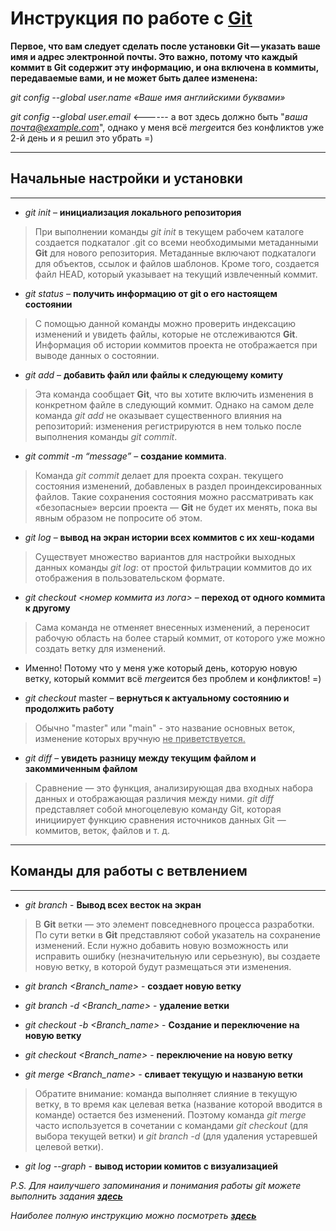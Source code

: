 # **Инструкция по работе с [Git](https://ru.wikipedia.org/wiki/Git)**



**Первое, что вам следует сделать после установки Git — указать ваше имя и адрес электронной почты. Это важно, потому что каждый коммит в Git содержит эту информацию, и она включена в коммиты, передаваемые вами, и не может быть далее изменена:**

*git config --global user.name «Ваше имя английскими буквами»*

*git config --global user.email* <------ а вот здесь должно быть "*ваша почта@example.com*", однако у меня всё *merge*ится без конфликтов уже 2-й день и я решил это убрать =)

***
## **Начальные настройки и установки**
* * *

 * *git init* – **инициализация локального репозитория**
>При выполнении команды *git init* в текущем рабочем каталоге создается подкаталог .git со всеми необходимыми метаданными **Git** для нового репозитория. Метаданные включают подкаталоги для объектов, ссылок и файлов шаблонов. Кроме того, создается файл HEAD, который указывает на текущий извлеченный коммит.

 * *git status* – **получить информацию от git о его настоящем состоянии**
>С помощью данной команды можно проверить индексацию изменений и увидеть файлы, которые не отслеживаются **Git**. Информация об истории коммитов проекта не отображается при выводе данных о состоянии.

 * *git add* – **добавить файл или файлы к следующему комиту**
>Эта команда сообщает **Git**, что вы хотите включить изменения в конкретном файле в следующий коммит. Однако на самом деле команда *git add* не оказывает существенного влияния на репозиторий: изменения регистрируются в нем только после выполнения команды *git commit*.

 * *git commit -m “message”* – **создание коммита**.
>Команда _git commit_ делает для проекта сохран. текущего состояния изменений, добавленых в раздел проиндексированных файлов. Такие сохранения состояния можно рассматривать как «безопасные» версии проекта — **Git** не будет их менять, пока вы явным образом не попросите об этом.

 * *git log* – **вывод на экран истории всех коммитов с их хеш-кодами**
>Существует множество вариантов для настройки выходных данных команды *git log*: от простой фильтрации коммитов до их отображения в пользовательском формате.

 * *git checkout <номер коммита из лога>* – **переход от одного коммита к другому**
>Сама команда не отменяет внесенных изменений, а переносит рабочую область на более старый коммит, от которого уже можно создать ветку для изменений.

* Именно! Потому что у меня уже который день, которую новую ветку, который коммит всё *merge*ится без проблем и конфликтов! =)

 * *git checkout* master – **вернуться к актуальному состоянию и продолжить работу**
>Обычно "master" или "main" - это название основных веток, изменение которых вручную <span style="text-decoration: underline">не приветствуется.</span>

 * *git diff* – **увидеть разницу между текущим файлом и закоммиченным файлом**
>Сравнение — это функция, анализирующая два входных набора данных и отображающая различия между ними. *git diff* представляет собой многоцелевую команду Git, которая инициирует функцию сравнения источников данных Git — коммитов, веток, файлов и т. д.
---
## **Команды для работы с ветвлением** 


---

 * *git branch* - **Вывод всех весток на экран**
>В **Git** ветки — это элемент повседневного процесса разработки. По сути ветки в **Git** представляют собой указатель на сохранение изменений. Если нужно добавить новую возможность или исправить ошибку (незначительную или серьезную), вы создаете новую ветку, в которой будут размещаться эти изменения.

 * *git branch <Branch_name>* - **создает новую ветку**

  * *git branch -d <Branch_name>* - **удаление ветки**

 * *git checkout -b <Branch_name>* - **Создание и переключение на новую ветку**

 * *git checkout <Branch_name>* - **переключение на новую ветку**

 * *git merge <Branch_name>* - **сливает текущую и названую ветки**
>Обратите внимание: команда выполняет слияние в текущую ветку, в то время как целевая ветка (название которой вводится в команде) остается без изменений. Поэтому команда _git merge_ часто используется в сочетании с командами *git checkout* (для выбора текущей ветки) и *git branch -d* (для удаления устаревшей целевой ветки).

 * *git log --graph* - **вывод истории комитов с визуализацией**

*P.S. Для наилучшего запоминания и понимания работы git можете выполнить задания [__здесь__](https://learngitbranching.js.org/)*

_Наиболее полную инструкцию можно посмотреть [**здесь**](https://github.com/cyberspacedk/Git-commands)_